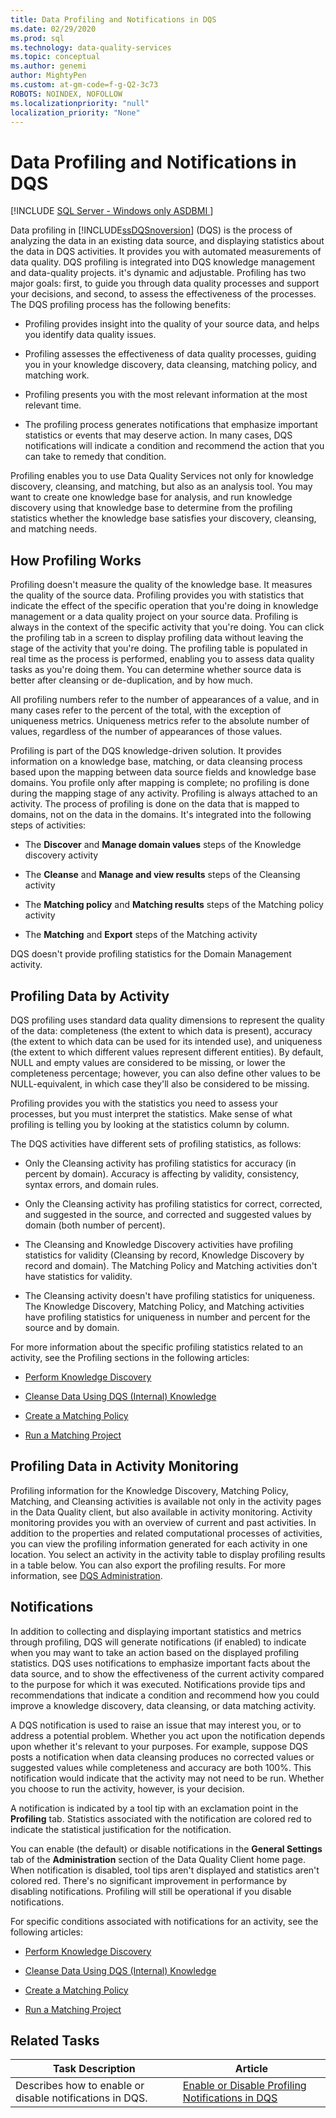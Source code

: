 ```yaml
---
title: Data Profiling and Notifications in DQS
ms.date: 02/29/2020
ms.prod: sql
ms.technology: data-quality-services
ms.topic: conceptual
ms.author: genemi
author: MightyPen
ms.custom: at-gm-code=f-g-Q2-3c73
ROBOTS: NOINDEX, NOFOLLOW
ms.localizationpriority: "null"
localization_priority: "None"
---
```

# Data Profiling and Notifications in DQS

[!INCLUDE [SQL Server - Windows only ASDBMI  ](../includes/applies-to-version/sql-windows-only-asdbmi.md)]

  Data profiling in [!INCLUDE[ssDQSnoversion](../includes/ssdqsnoversion-md.md)] (DQS) is the process of analyzing the data in an existing data source, and displaying statistics about the data in DQS activities. It provides you with automated measurements of data quality. DQS profiling is integrated into DQS knowledge management and data-quality projects. it's dynamic and adjustable. Profiling has two major goals: first, to guide you through data quality processes and support your decisions, and second, to assess the effectiveness of the processes. The DQS profiling process has the following benefits:  
  
-   Profiling provides insight into the quality of your source data, and helps you identify data quality issues.  
  
-   Profiling assesses the effectiveness of data quality processes, guiding you in your knowledge discovery, data cleansing, matching policy, and matching work.  
  
-   Profiling presents you with the most relevant information at the most relevant time.  
  
-   The profiling process generates notifications that emphasize important statistics or events that may deserve action. In many cases, DQS notifications will indicate a condition and recommend the action that you can take to remedy that condition.  
  
 Profiling enables you to use Data Quality Services not only for knowledge discovery, cleansing, and matching, but also as an analysis tool. You may want to create one knowledge base for analysis, and run knowledge discovery using that knowledge base to determine from the profiling statistics whether the knowledge base satisfies your discovery, cleansing, and matching needs.  
  
##  <a name="How"></a> How Profiling Works  
 Profiling doesn't measure the quality of the knowledge base. It measures the quality of the source data. Profiling provides you with statistics that indicate the effect of the specific operation that you're doing in knowledge management or a data quality project on your source data. Profiling is always in the context of the specific activity that you're doing. You can click the profiling tab in a screen to display profiling data without leaving the stage of the activity that you're doing. The profiling table is populated in real time as the process is performed, enabling you to assess data quality tasks as you're doing them. You can determine whether source data is better after cleansing or de-duplication, and by how much.  
  
 All profiling numbers refer to the number of appearances of a value, and in many cases refer to the percent of the total, with the exception of uniqueness metrics. Uniqueness metrics refer to the absolute number of values, regardless of the number of appearances of those values.  
  
 Profiling is part of the DQS knowledge-driven solution. It provides information on a knowledge base, matching, or data cleansing process based upon the mapping between data source fields and knowledge base domains. You profile only after mapping is complete; no profiling is done during the mapping stage of any activity. Profiling is always attached to an activity. The process of profiling is done on the data that is mapped to domains, not on the data in the domains. It's integrated into the following steps of activities:  
  
-   The **Discover** and **Manage domain values** steps of the Knowledge discovery activity  
  
-   The **Cleanse** and **Manage and view results** steps of the Cleansing activity  
  
-   The **Matching policy** and **Matching results** steps of the Matching policy activity  
  
-   The **Matching** and **Export** steps of the Matching activity  
  
 DQS doesn't provide profiling statistics for the Domain Management activity.  
  
##  <a name="Activity"></a> Profiling Data by Activity  
 DQS profiling uses standard data quality dimensions to represent the quality of the data: completeness (the extent to which data is present), accuracy (the extent to which data can be used for its intended use), and uniqueness (the extent to which different values represent different entities). By default, NULL and empty values are considered to be missing, or lower the completeness percentage; however, you can also define other values to be NULL-equivalent, in which case they'll also be considered to be missing.  
  
 Profiling provides you with the statistics you need to assess your processes, but you must interpret the statistics. Make sense of what profiling is telling you by looking at the statistics column by column.  
  
 The DQS activities have different sets of profiling statistics, as follows:  
  
-   Only the Cleansing activity has profiling statistics for accuracy (in percent by domain). Accuracy is affecting by validity, consistency, syntax errors, and domain rules.  
  
-   Only the Cleansing activity has profiling statistics for correct, corrected, and suggested in the source, and corrected and suggested values by domain (both number of percent).  
  
-   The Cleansing and Knowledge Discovery activities have profiling statistics for validity (Cleansing by record, Knowledge Discovery by record and domain). The Matching Policy and Matching activities don't have statistics for validity.  
  
-   The Cleansing activity doesn't have profiling statistics for uniqueness. The Knowledge Discovery, Matching Policy, and Matching activities have profiling statistics for uniqueness in number and percent for the source and by domain.  
  
 For more information about the specific profiling statistics related to an activity, see the Profiling sections in the following articles:  
  
-   [Perform Knowledge Discovery](../data-quality-services/perform-knowledge-discovery.md)  
  
-   [Cleanse Data Using DQS &#40;Internal&#41; Knowledge](../data-quality-services/cleanse-data-using-dqs-internal-knowledge.md)  
  
-   [Create a Matching Policy](../data-quality-services/create-a-matching-policy.md)  
  
-   [Run a Matching Project](../data-quality-services/run-a-matching-project.md)  
  
##  <a name="Monitoring"></a> Profiling Data in Activity Monitoring  
 Profiling information for the Knowledge Discovery, Matching Policy, Matching, and Cleansing activities is available not only in the activity pages in the Data Quality client, but also available in activity monitoring. Activity monitoring provides you with an overview of current and past activities. In addition to the properties and related computational processes of activities, you can view the profiling information generated for each activity in one location. You select an activity in the activity table to display profiling results in a table below. You can also export the profiling results. For more information, see [DQS Administration](../data-quality-services/dqs-administration.md).  
  
##  <a name="Notifications"></a> Notifications  
 In addition to collecting and displaying important statistics and metrics through profiling, DQS will generate notifications (if enabled) to indicate when you may want to take an action based on the displayed profiling statistics. DQS uses notifications to emphasize important facts about the data source, and to show the effectiveness of the current activity compared to the purpose for which it was executed. Notifications provide tips and recommendations that indicate a condition and recommend how you could improve a knowledge discovery, data cleansing, or data matching activity.  
  
 A DQS notification is used to raise an issue that may interest you, or to address a potential problem. Whether you act upon the notification depends upon whether it's relevant to your purposes. For example, suppose DQS posts a notification when data cleansing produces no corrected values or suggested values while completeness and accuracy are both 100%. This notification would indicate that the activity may not need to be run. Whether you choose to run the activity, however, is your decision.  
  
 A notification is indicated by a tool tip with an exclamation point in the **Profiling** tab. Statistics associated with the notification are colored red to indicate the statistical justification for the notification.  
  
 You can enable (the default) or disable notifications in the **General Settings** tab of the **Administration** section of the Data Quality Client home page. When notification is disabled, tool tips aren't displayed and statistics aren't colored red. There's no significant improvement in performance by disabling notifications. Profiling will still be operational if you disable notifications.  
  
 For specific conditions associated with notifications for an activity, see the following articles:  
  
-   [Perform Knowledge Discovery](../data-quality-services/perform-knowledge-discovery.md)  
  
-   [Cleanse Data Using DQS &#40;Internal&#41; Knowledge](../data-quality-services/cleanse-data-using-dqs-internal-knowledge.md)  
  
-   [Create a Matching Policy](../data-quality-services/create-a-matching-policy.md)  
  
-   [Run a Matching Project](../data-quality-services/run-a-matching-project.md)  
  
## Related Tasks  
  
|Task Description|Article|  
|----------------------|-----------|  
|Describes how to enable or disable notifications in DQS.|[Enable or Disable Profiling Notifications in DQS](../data-quality-services/enable-or-disable-profiling-notifications-in-dqs.md)|  
  
  
